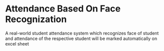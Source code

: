 
# Attendance Based On Face Recognization

A real-world student attendance system which recognizes face of student and attendance of the respective student will be marked automatically on excel sheet



